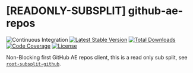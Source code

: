 # [READONLY-SUBSPLIT] github-ae-repos


![Continuous Integration](https://github.com/php-api-clients/github-ae-repos/workflows/Continuous%20Integration/badge.svg)
[![Latest Stable Version](https://poser.pugx.org/api-clients/github-ae-repos/v/stable.png)](https://packagist.org/packages/api-clients/github-ae-repos)
[![Total Downloads](https://poser.pugx.org/api-clients/github-ae-repos/downloads.png)](https://packagist.org/packages/api-clients/github-ae-repos)
[![Code Coverage](https://scrutinizer-ci.com/g/php-api-clients/github-ae-repos/badges/coverage.png?b==)](https://scrutinizer-ci.com/g/php-api-clients/github-ae-repos/?branch=)
[![License](https://poser.pugx.org/api-clients/github-ae-repos/license.png)](https://packagist.org/packages/api-clients/github-ae-repos)

Non-Blocking first GitHub AE repos client, this is a read only sub split, see [`root-subsplit-github`](https://github.com/php-api-clients/root-subsplit-github).
